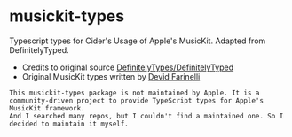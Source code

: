 # musickit-types
Typescript types for Cider's Usage of Apple's MusicKit. Adapted from DefinitelyTyped.
    
- Credits to original source [DefinitelyTypes/DefinitelyTyped](https://github.com/DefinitelyTyped/DefinitelyTyped)
- Original MusicKit types written by [Devid Farinelli](https://github.com/misterdev)

```note
This musickit-types package is not maintained by Apple. It is a community-driven project to provide TypeScript types for Apple's MusicKit framework.
And I searched many repos, but I couldn't find a maintained one. So I decided to maintain it myself.
```

